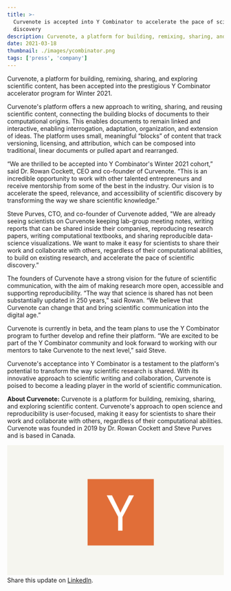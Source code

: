```yaml
---
title: >-
  Curvenote is accepted into Y Combinator to accelerate the pace of scientific
  discovery
description: Curvenote, a platform for building, remixing, sharing, and exploring scientific content, has been accepted into the prestigious Y Combinator accelerator program for Winter 2021.
date: 2021-03-18
thumbnail: ./images/ycombinator.png
tags: ['press', 'company']
---
```


Curvenote, a platform for building, remixing, sharing, and exploring scientific content, has been accepted into the prestigious Y Combinator accelerator program for Winter 2021.

Curvenote's platform offers a new approach to writing, sharing, and reusing scientific content, connecting the building blocks of documents to their computational origins. This enables documents to remain linked and interactive, enabling interrogation, adaptation, organization, and extension of ideas. The platform uses small, meaningful “blocks” of content that track versioning, licensing, and attribution, which can be composed into traditional, linear documents or pulled apart and rearranged.

“We are thrilled to be accepted into Y Combinator's Winter 2021 cohort,” said Dr. Rowan Cockett, CEO and co-founder of Curvenote. “This is an incredible opportunity to work with other talented entrepreneurs and receive mentorship from some of the best in the industry. Our vision is to accelerate the speed, relevance, and accessibility of scientific discovery by transforming the way we share scientific knowledge.”

Steve Purves, CTO, and co-founder of Curvenote added, "We are already seeing scientists on Curvenote keeping lab-group meeting notes, writing reports that can be shared inside their companies, reproducing research papers, writing computational textbooks, and sharing reproducible data-science visualizations. We want to make it easy for scientists to share their work and collaborate with others, regardless of their computational abilities, to build on existing research, and accelerate the pace of scientific discovery.”

The founders of Curvenote have a strong vision for the future of scientific communication, with the aim of making research more open, accessible and supporting reproducibility. “The way that science is shared has not been substantially updated in 250 years,” said Rowan. “We believe that Curvenote can change that and bring scientific communication into the digital age.”

Curvenote is currently in beta, and the team plans to use the Y Combinator program to further develop and refine their platform. “We are excited to be part of the Y Combinator community and look forward to working with our mentors to take Curvenote to the next level,” said Steve.

Curvenote's acceptance into Y Combinator is a testament to the platform's potential to transform the way scientific research is shared. With its innovative approach to scientific writing and collaboration, Curvenote is poised to become a leading player in the world of scientific communication.

**About Curvenote:** Curvenote is a platform for building, remixing, sharing, and exploring scientific content. Curvenote's approach to open science and reproducibility is user-focused, making it easy for scientists to share their work and collaborate with others, regardless of their computational abilities. Curvenote was founded in 2019 by Dr. Rowan Cockett and Steve Purves and is based in Canada.

[![](./images/ycombinator.png)](https://www.linkedin.com/feed/update/urn:li:activity:6777985821900439553/)
Share this update on [LinkedIn](https://www.linkedin.com/feed/update/urn:li:activity:6777985821900439553/).
